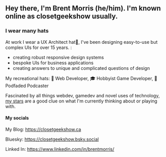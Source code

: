 ## Hey there, I'm Brent Morris (he/him). I'm known online as closetgeekshow usually. 

### I wear many hats 

At work I wear a UX Architect hat🎩, I've been designing easy-to-use but complex UIs for over 15 years. :
- creating robust responsive design systems 
- bespoke UIs for business applications
- creating answers to unique and complicated questions of design 

My recreational hats: 🥳 Web Developer, 🎓 Hobbyist Game Developer, 👒 Podfaded Podcaster 

Fascinated by all things webdev, gamedev and novel uses of technology, [my stars](https://github.com/closetgeekshow?tab=stars) are a good clue on what I'm currently thinking about or playing with. 

#### My socials 
My Blog: https://closetgeekshow.ca

Bluesky: https://closetgeekshow.bsky.social

Linked In: https://www.linkedin.com/in/brentmorris/
